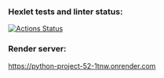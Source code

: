 ### Hexlet tests and linter status:
[![Actions Status](https://github.com/thrtth/python-project-52/actions/workflows/hexlet-check.yml/badge.svg)](https://github.com/thrtth/python-project-52/actions)

### Render server:
https://python-project-52-1tnw.onrender.com  
